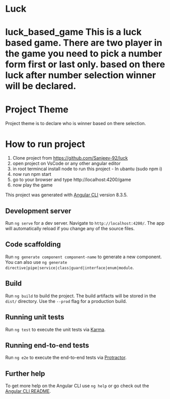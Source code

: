 # Luck

# luck_based_game This is a luck based game. There are two player in the game you need to pick a number form first or last only. based on there luck after number selection winner will be declared.


# Project Theme

Project theme is to declare who is winner based on there selection.

# How to run project

1. Clone project from https://github.com/Sanjeev-92/luck
2. open project on VsCode or any other angular editor
3. in root termincal install node to run this project -  In ubantu (sudo npm i)
4. now run npm start 
5. go to your browser and type http://localhost:4200/game 
6. now play the game 


This project was generated with [Angular CLI](https://github.com/angular/angular-cli) version 8.3.5.

## Development server

Run `ng serve` for a dev server. Navigate to `http://localhost:4200/`. The app will automatically reload if you change any of the source files.

## Code scaffolding

Run `ng generate component component-name` to generate a new component. You can also use `ng generate directive|pipe|service|class|guard|interface|enum|module`.

## Build

Run `ng build` to build the project. The build artifacts will be stored in the `dist/` directory. Use the `--prod` flag for a production build.

## Running unit tests

Run `ng test` to execute the unit tests via [Karma](https://karma-runner.github.io).

## Running end-to-end tests

Run `ng e2e` to execute the end-to-end tests via [Protractor](http://www.protractortest.org/).

## Further help

To get more help on the Angular CLI use `ng help` or go check out the [Angular CLI README](https://github.com/angular/angular-cli/blob/master/README.md).
